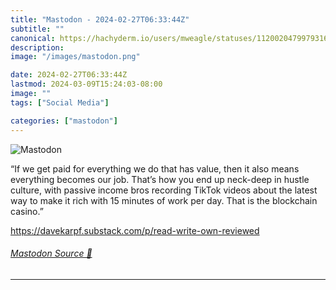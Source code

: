 ```yaml
---
title: "Mastodon - 2024-02-27T06:33:44Z"
subtitle: ""
canonical: https://hachyderm.io/users/mweagle/statuses/112002047997931647
description:
image: "/images/mastodon.png"

date: 2024-02-27T06:33:44Z
lastmod: 2024-03-09T15:24:03-08:00
image: ""
tags: ["Social Media"]

categories: ["mastodon"]
---
```

![Mastodon](/images/mastodon.png)

<p>“If we get paid for everything we do that has value, then it also means everything becomes our job. That’s how you end up neck-deep in hustle culture, with passive income bros recording TikTok videos about the latest way to make it rich with 15 minutes of work per day. That is the blockchain casino.”</p><p><a href="https://davekarpf.substack.com/p/read-write-own-reviewed" target="_blank" rel="nofollow noopener noreferrer" translate="no"><span class="invisible">https://</span><span class="ellipsis">davekarpf.substack.com/p/read-</span><span class="invisible">write-own-reviewed</span></a></p>


###### [Mastodon Source 🐘](https://hachyderm.io/@mweagle/112002047997931647)

___
